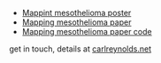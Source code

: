 - [Mappint mesothelioma poster](https://github.com/drcjar/mapping-mesothelioma/blob/master/mapping-mesothelioma-poster.pdf)
- [Mapping mesothelioma paper](https://github.com/drcjar/mapping-mesothelioma/blob/master/mapping-mesothelioma.pdf)
- [Mapping mesothelioma paper code](https://figshare.com/articles/mapping-mesothelioma_ipynb/7988201)

get in touch, details at [carlreynolds.net](https://www.carlreynolds.net)
